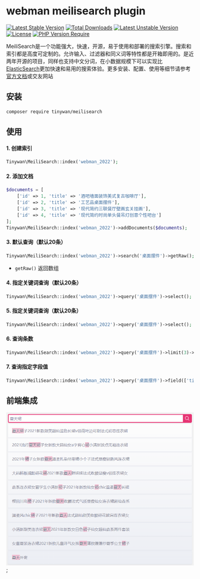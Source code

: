 # webman meilisearch plugin

[![Latest Stable Version](http://poser.pugx.org/tinywan/meilisearch/v)](https://packagist.org/packages/tinywan/meilisearch) 
[![Total Downloads](http://poser.pugx.org/tinywan/meilisearch/downloads)](https://packagist.org/packages/tinywan/meilisearch) 
[![Latest Unstable Version](http://poser.pugx.org/tinywan/meilisearch/v/unstable)](https://packagist.org/packages/tinywan/meilisearch) 
[![License](http://poser.pugx.org/tinywan/meilisearch/license)](https://packagist.org/packages/tinywan/meilisearch) 
[![PHP Version Require](http://poser.pugx.org/tinywan/meilisearch/require/php)](https://packagist.org/packages/tinywan/meilisearch)

MeiliSearch是一个功能强大，快速，开源，易于使用和部署的搜索引擎。搜索和索引都是高度可定制的。允许输入、过滤器和同义词等特性都是开箱即用的。是近两年开源的项目，同样也支持中文分词，在小数据规模下可以实现比[ElasticSearch](https://www.elastic.co/cn/elasticsearch/)更加快速和易用的搜索体验。更多安装、配置、使用等细节请参考[官方文档](https://docs.meilisearch.com/)或交友网站

## 安装

```sh
composer require tinywan/meilisearch
```

## 使用

#### 1. 创建索引

```php
Tinywan\MeiliSearch::index('webman_2022');
```

#### 2. 添加文档

```php
$documents = [
    ['id' => 1, 'title' => '酒吧墙面装饰美式复古咖啡厅'],
    ['id' => 2, 'title' => '工艺品桌面摆件'],
    ['id' => 3, 'title' => '现代简约三联餐厅壁画玄关挂画'],
    ['id' => 4, 'title' => '现代简约时尚单头餐吊灯创意个性吧台']
];
Tinywan\MeiliSearch::index('webman_2022')->addDocuments($documents);
```

#### 3. 默认查询（默认20条）

```php
Tinywan\MeiliSearch::index('webman_2022')->search('桌面摆件')->getRaw();
```

- `getRaw()` 返回数组

#### 4. 指定关键词查询（默认20条）

```php
Tinywan\MeiliSearch::index('webman_2022')->query('桌面摆件')->select();
```

#### 5. 指定关键词查询（默认20条）

```php
Tinywan\MeiliSearch::index('webman_2022')->query('桌面摆件')->select();
```

#### 6. 查询条数

```php
Tinywan\MeiliSearch::index('webman_2022')->query('桌面摆件')->limit(3)->select();
```

#### 7. 查询指定字段值

```php
Tinywan\MeiliSearch::index('webman_2022')->query('桌面摆件')->field(['title'])->select();
```

## 前端集成

![demo.png](./demo.png);